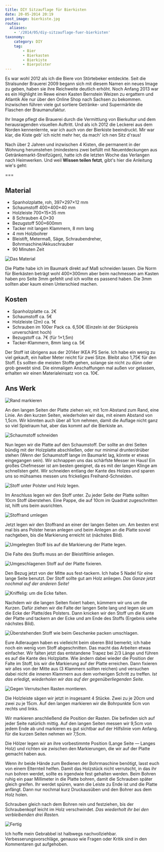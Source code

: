 ```yaml
---
title: DIY Sitzauflage für Bierkisten
date: 20-05-2014 20:19
post_image: bierkiste.jpg
routes:
  aliases:
    - '/2014/05/diy-sitzauflage-fuer-bierkisten'
taxonomy:
    category: DIY
    tag:
        - Bier
        - Bierkasten
        - Bierkiste
        - Bierpolster
---
```

Es war wohl 2012 als ich die Biere von Störtebeker entdeckte. Seit die Stralsunder Brauerei 2009 begann sich mit diesem Namen ein neues Image zu geben, haben sie ihre Reichweite deutlich erhöht. Noch Anfang 2013 war es ein Highlight im Rewe einen Kasten Bernstein Weizen zu ergattern und Atlantik Ale nur über den Online Shop nach Sachsen zu bekommen. Inzwischen führen viele gut sortiere Getränke- und Supermärkte die Flaschen der Braumanufaktur.

Ihr Image pflegt die Brauerei durch die Vermittlung von Bierkultur und dem herausragenden visuellen Auftritt. Und als ich 2012 die Leckerei aus dem Norden kennenlernte, war ich auch von der Bierkiste beeindruckt. Mir war klar, die Kiste geb' ich nicht mehr her, da mach' ich nen Sitz d'raus!

Nach über 2 Jahren und inzwischen 4 Kisten, die permanent in der Wohnung herumstehen (mindestens zwei befüllt mit Neuentdeckungen aus Getränkemarkt-Streifzügen), hatte ich die letzten Woche das Verlangen nach Heimwerken. Und weil <strong>Wissen teilen fetzt</strong>, gibt's hier die Anleitung wie's geht:

===

## Material

* Spanholzplatte, roh, 397×297×12 mm
* Schaumstoff 400×400×40 mm
* Holzleiste 700×15×35 mm
* 8 Schrauben 4,0×30
* Bezugstoff 500×600mm
* Tacker mit langen Klammern, 8 mm lang
* 4 mm Holzbohrer
* Bleistift, Metermaß, Säge, Schraubendreher, Bohrmaschine/Akkuschrauber
* 90 Minuten Zeit


![Das Material](biersitz_01.jpg?derivatives=[640,960,1920]&classes=exhibit 'Das Material für das Projekt')

Die Platte habe ich im Baumark direkt auf Maß schneiden lassen. Die Norm für Bierkästen beträgt wohl 400×300mm aber beim nachmessen am Kasten haben pro Seite 3mm gefehlt und ich wollte es passend haben. Die 3mm sollten aber kaum einen Unterschied machen.

## Kosten

<ul>
	<li>Spanholzplatte ca. 2€</li>
	<li>Schaumstoff ca. 5€</li>
	<li>Holzleiste (2m) ca. 1€</li>
	<li>Schrauben im 100er Pack ca. 6,50€ (Einzeln ist der Stückpreis unverschämt hoch)</li>
	<li>Bezugstoff ca. 7€ (für 1×1,5m)</li>
	<li>Tacker-Klammern, 8mm lang ca. 5€</li>
</ul>

Der Stoff ist übrigens aus der 2014er IKEA PS Serie. Ich habe ein wenig zu viel gekauft, ein halber Meter reicht für zwei Sitze. Bleibt also 1,75€ für den Stoff. Es sollten die meisten Stoffe gehen, solange sie nicht zu dünn oder grob gewebt sind. Die einmaligen Anschaffungen mal außen vor gelassen, erhalten wir einen Materialeinsatz von ca. 10€.

## Ans Werk

![Rand markieren](biersitz_02.jpg?derivatives=[640,960,1920]&classes=exhibit 'Als erstes markieren wir den inneren Rand.')

An den langen Seiten der Platte ziehen wir, mit 1cm Abstand zum Rand, eine Linie. An den kurzen Seiten, wiederholen wir das, mit einem Abstand von 1,5cm. Wir könnten auch über all 1cm nehmen, damit die Auflage nicht ganz so viel Spielraum hat, aber das kommt auf die Bierkiste an.

![Schaumstoff schneiden](biersitz_03.jpg?derivatives=[640,960,1920]&classes=exhibit 'Schaumstoff zurecht schneiden — Mit dem scharfen Küchenmesser.')

Nun legen wir die Platte auf den Schaumstoff. Der sollte an drei Seiten bündig mit der Holzplatte abschließen, oder nur minimal drunter/drüber stehen (Wenn der Schaumstoff lange im Baumarkt lag, könnte er etwas eingegangen sein). Wir schnappen uns das schärfste Messer im Haus! Ein großes Chefmesser ist am besten geeignet, da es mit der langen Klinge am schnellsten geht. Wir schneiden entlang der Kante des Holzes und sparen uns so mühsames messen uns frickeliges Freihand-Schneiden.

![Stoff unter Polster und Holz legen.](biersitz_04.jpg?derivatives=[640,960,1920]&classes=exhibit 'Den Stoff unter das Polster und die Platte legen. (Polster von Platte verdeckt)')

Im Anschluss legen wir den Stoff unter. Zu jeder Seite der Platte sollten 10cm Stoff überstehen. Eine Pappe, die auf 10cm im Quadrat zugeschnitten ist, hilft uns beim ausrichten.

![Stoffrand umlegen](biersitz_05.jpg?derivatives=[640,960,1920]&classes=exhibit 'Stoffrand umlegen.')

Jetzt legen wir den Stoffrand an einer der langen Seiten um. Am besten erst mal bis ans Polster heran anlegen und beim Anlegen an die Platte soviel nachgeben, bis die Markierung erreicht ist (nächstes Bild).

![Umgelegten Stoff bis auf die Markierung der Platte legen.](biersitz_06.jpg?derivatives=[640,960,1920]&classes=exhibit 'Umgelegten Stoff bis auf die Markierung der Platte legen.')

Die Falte des Stoffs muss an der Bleistiftlinie anliegen.

![Umgeschlagenen Stoff auf der Platte fixieren.](biersitz_07.jpg?derivatives=[640,960,1920]&classes=exhibit 'Umgeschlagenen Stoff auf der Platte fixieren.')

Den Bezug jetzt von der Mitte aus fest-tackern. Ich habe 5 Nadel für eine lange Seite benutzt. Der Stoff sollte gut am Holz anliegen. <em>Das Ganze jetzt nochmal auf der anderen Seite!</em>

![Kniffelig: um die Ecke falten.](biersitz_08.jpg?cropResiz=960,2000&classes=exhibit 'Kniffelig: um die Ecke falten.')

Nachdem wir die langen Seiten fixiert haben, kümmern wir uns um die Kurzen. Dafür ziehen wir die Falte der langen Seite lang und legen sie um die Ecke der Platte/des Polsters. Dann knicken wir den Stoff um die Kante der Platte und tackern an der Ecke und am Ende des Stoffs (Ergebnis siehe nächstes Bild).

![Überstehenden Stoff wie beim Geschenke packen umschlagen.](biersitz_09.jpg?derivatives=[640,960,1920]&classes=exhibit 'Überstehenden Stoff wie beim Geschenke packen umschlagen.')

Eure Adleraugen haben es vielleicht beim oberen Bild bemerkt; ich habe noch ein wenig vom Stoff abgeschnitten. Das macht das Arbeiten etwas einfacher.  Wir falten jetzt das entstandene Trapez bei 2/3 Länge und führen es auf die Kante des Holzplatte. Wie ändern dabei wieder die Position der Falte im Stoff, bis wir die Markierung auf der Platte erreichen. Dann fixieren wir alles von der Mitte aus (3 Klammern sollten reichen) und versuchen dabei nicht die inneren Klammern aus dem vorherigen Schritt zu treffen. <em>Ist das erledigt, wiederholen wir das auf der gegenüberliegenden Seite.</em>

![Gegen Verrutschen Rasten montieren.](biersitz_10.jpg?cropResiz=960,2000&classes=exhibit 'Gegen Verrutschen Rasten montieren.')

Die Holzleiste sägen wir jetzt in insgesamt 4 Stücke. Zwei zu je 20cm und zwei zu je 15cm. Auf den langen markieren wir die Bohrpunkte 5cm von rechts und links.

Wir markieren anschließend die Position der Rasten. Die befinden sich auf jeder Seite natürlich mittig. Auf den langen Seiten messen wir 9,5cm von jedem Ende ab und markieren es gut sichtbar auf der Hilfslinie vom Anfang. für die kurzen Seiten nehmen wir 7,5cm.

Die Hölzer legen wir an ihre vorbestimmte Position (Lange Seite — Langes Holz) und richten sie zwischen den Markierungen, die wir auf der Platte gemacht haben aus.

Wenn ihr beide Hände zum Bedienen der Bohrmaschine benötigt, lasst euch von einem Elternteil helfen. Damit das Holzstück nicht verrutscht, in das ihr nun bohren werdet, sollte es irgendwie fest gehalten werden. Beim Bohren ruhig ein paar Millimeter in die Platte bohren, damit die Schrauben später gleich greifen. Ihr werdet spüren, wann die Leiste zu Ende ist und die Platte anfängt. Dann nur nochmal kurz Druckausüben und den Bohrer aus dem Holz holen.

Schrauben gleich nach dem Bohren rein und festziehen, bis der Schraubenkopf leicht im Holz verschwindet.<em> Das wiederholt ihr bei den verbleibenden drei Rasten.</em>

![Fertig](biersitz_11.jpg?derivatives=[640,960,1920]&classes=exhibit 'Fertig!')

Ich hoffe mein Gebrabbel ist halbwegs nachvollziehbar. Verbesserungsvorschläge, genauso wie Fragen oder Kritik sind in den Kommentaren gut aufgehoben.